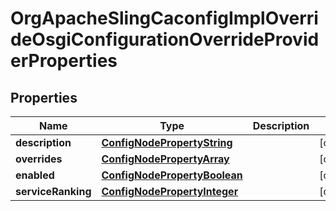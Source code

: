 

# OrgApacheSlingCaconfigImplOverrideOsgiConfigurationOverrideProviderProperties

## Properties

Name | Type | Description | Notes
------------ | ------------- | ------------- | -------------
**description** | [**ConfigNodePropertyString**](ConfigNodePropertyString.md) |  |  [optional]
**overrides** | [**ConfigNodePropertyArray**](ConfigNodePropertyArray.md) |  |  [optional]
**enabled** | [**ConfigNodePropertyBoolean**](ConfigNodePropertyBoolean.md) |  |  [optional]
**serviceRanking** | [**ConfigNodePropertyInteger**](ConfigNodePropertyInteger.md) |  |  [optional]



